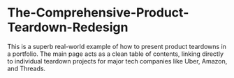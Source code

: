 # The-Comprehensive-Product-Teardown-Redesign
This is a superb real-world example of how to present product teardowns in a portfolio. The main page acts as a clean table of contents, linking directly to individual teardown projects for major tech companies like Uber, Amazon, and Threads.

